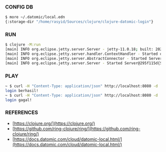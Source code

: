 ### CONFIG DB
```bash
$ more ~/.datomic/local.edn 
{:storage-dir "/home/rasyid/Sources/clojure/clojure-datomic-login"}
```
### RUN
```bash
$ clojure -M:run
[main] INFO org.eclipse.jetty.server.Server - jetty-11.0.18; built: 2023-10-27T02:14:36.036Z; git: 5a9a771a9fbcb9d36993630850f612581b78c13f; jvm 21.0.2+13-LTS
[main] INFO org.eclipse.jetty.server.handler.ContextHandler - Started o.e.j.s.ServletContextHandler@5c14c284{/,null,AVAILABLE}
[main] INFO org.eclipse.jetty.server.AbstractConnector - Started ServerConnector@5632bed3{HTTP/1.1, (http/1.1)}{0.0.0.0:8080}
[main] INFO org.eclipse.jetty.server.Server - Started Server@295f115d{STARTING}[11.0.18,sto=0] @12985ms
```
### PLAY
```bash
~ $ curl -H "Content-Type: application/json" http://localhost:8080 -d '{"email": "syd@email.com", "password": "_5rtong-p4ssw0rd_"}'
login berhasil!
~ $ curl -H "Content-Type: application/json" http://localhost:8080 -d '{"email": "syd@email.com", "password": "_5rtong-p4sswrd_"}'
login gagal!
```
### REFERENCES
- [https://clojure.org/](https://clojure.org/)
- [https://github.com/ring-clojure/ring/](https://github.com/ring-clojure/ring/)
- [https://docs.datomic.com/cloud/datomic-local.html/](https://docs.datomic.com/cloud/datomic-local.html/)
